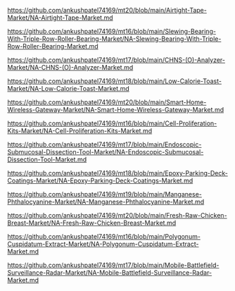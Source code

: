 <p><a href="https://github.com/ankushpatel74169/mt20/blob/main/Airtight-Tape-Market/NA-Airtight-Tape-Market.md">https://github.com/ankushpatel74169/mt20/blob/main/Airtight-Tape-Market/NA-Airtight-Tape-Market.md</a></p><p><a href="https://github.com/ankushpatel74169/mt16/blob/main/Slewing-Bearing-With-Triple-Row-Roller-Bearing-Market/NA-Slewing-Bearing-With-Triple-Row-Roller-Bearing-Market.md">https://github.com/ankushpatel74169/mt16/blob/main/Slewing-Bearing-With-Triple-Row-Roller-Bearing-Market/NA-Slewing-Bearing-With-Triple-Row-Roller-Bearing-Market.md</a></p><p><a href="https://github.com/ankushpatel74169/mt17/blob/main/CHNS-(O)-Analyzer-Market/NA-CHNS-(O)-Analyzer-Market.md">https://github.com/ankushpatel74169/mt17/blob/main/CHNS-(O)-Analyzer-Market/NA-CHNS-(O)-Analyzer-Market.md</a></p><p><a href="https://github.com/ankushpatel74169/mt18/blob/main/Low-Calorie-Toast-Market/NA-Low-Calorie-Toast-Market.md">https://github.com/ankushpatel74169/mt18/blob/main/Low-Calorie-Toast-Market/NA-Low-Calorie-Toast-Market.md</a></p><p><a href="https://github.com/ankushpatel74169/mt20/blob/main/Smart-Home-Wireless-Gateway-Market/NA-Smart-Home-Wireless-Gateway-Market.md">https://github.com/ankushpatel74169/mt20/blob/main/Smart-Home-Wireless-Gateway-Market/NA-Smart-Home-Wireless-Gateway-Market.md</a></p><p><a href="https://github.com/ankushpatel74169/mt16/blob/main/Cell-Proliferation-Kits-Market/NA-Cell-Proliferation-Kits-Market.md">https://github.com/ankushpatel74169/mt16/blob/main/Cell-Proliferation-Kits-Market/NA-Cell-Proliferation-Kits-Market.md</a></p><p><a href="https://github.com/ankushpatel74169/mt17/blob/main/Endoscopic-Submucosal-Dissection-Tool-Market/NA-Endoscopic-Submucosal-Dissection-Tool-Market.md">https://github.com/ankushpatel74169/mt17/blob/main/Endoscopic-Submucosal-Dissection-Tool-Market/NA-Endoscopic-Submucosal-Dissection-Tool-Market.md</a></p><p><a href="https://github.com/ankushpatel74169/mt18/blob/main/Epoxy-Parking-Deck-Coatings-Market/NA-Epoxy-Parking-Deck-Coatings-Market.md">https://github.com/ankushpatel74169/mt18/blob/main/Epoxy-Parking-Deck-Coatings-Market/NA-Epoxy-Parking-Deck-Coatings-Market.md</a></p><p><a href="https://github.com/ankushpatel74169/mt19/blob/main/Manganese-Phthalocyanine-Market/NA-Manganese-Phthalocyanine-Market.md">https://github.com/ankushpatel74169/mt19/blob/main/Manganese-Phthalocyanine-Market/NA-Manganese-Phthalocyanine-Market.md</a></p><p><a href="https://github.com/ankushpatel74169/mt20/blob/main/Fresh-Raw-Chicken-Breast-Market/NA-Fresh-Raw-Chicken-Breast-Market.md">https://github.com/ankushpatel74169/mt20/blob/main/Fresh-Raw-Chicken-Breast-Market/NA-Fresh-Raw-Chicken-Breast-Market.md</a></p><p><a href="https://github.com/ankushpatel74169/mt16/blob/main/Polygonum-Cuspidatum-Extract-Market/NA-Polygonum-Cuspidatum-Extract-Market.md">https://github.com/ankushpatel74169/mt16/blob/main/Polygonum-Cuspidatum-Extract-Market/NA-Polygonum-Cuspidatum-Extract-Market.md</a></p><p><a href="https://github.com/ankushpatel74169/mt17/blob/main/Mobile-Battlefield-Surveillance-Radar-Market/NA-Mobile-Battlefield-Surveillance-Radar-Market.md">https://github.com/ankushpatel74169/mt17/blob/main/Mobile-Battlefield-Surveillance-Radar-Market/NA-Mobile-Battlefield-Surveillance-Radar-Market.md</a></p>
